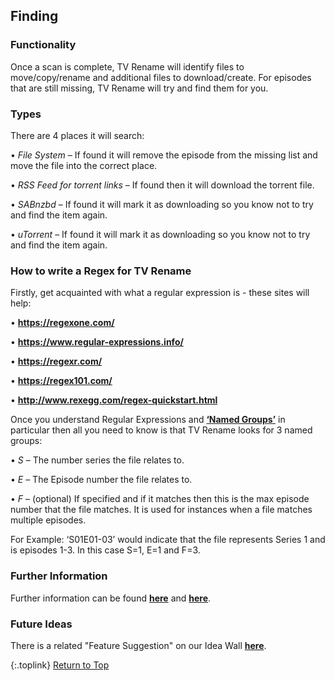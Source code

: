 <!-- START FINDING --------------------------- -->
## Finding

### Functionality

Once a scan is complete, TV Rename will identify files to move/copy/rename and additional files to download/create. For episodes that are still missing, TV Rename will try and find them for you. 

### Types

There are 4 places it will search:

• _File System_ – If found it will remove the episode from the missing list and move the file into the correct place.

• _RSS Feed for torrent links_ – If found then it will download the torrent file.

• _SABnzbd_ – If found it will mark it as downloading so you know not to try and find the item again.

• _uTorrent_ – If found it will mark it as downloading so you know not to try and find the item again.

### How to write a Regex for TV Rename

Firstly, get acquainted with what a regular expression is - these sites will help:

• **https://regexone.com/**

• **https://www.regular-expressions.info/**

• **https://regexr.com/**

• **https://regex101.com/**

• **http://www.rexegg.com/regex-quickstart.html**

Once you understand Regular Expressions and [**‘Named Groups’**](https://www.regular-expressions.info/named.html "Read about Named Groups") in particular then all you need to know is that TV Rename looks for 3 named groups:

• _S_ – The number series the file relates to.

• _E_ – The Episode number the file relates to.

• _F_ – (optional) If specified and if it matches then this is the max episode number that the file matches. It is used for instances when a file matches multiple episodes.

For Example: ‘S01E01-03’ would indicate that the file represents Series 1 and is episodes 1-3. In this case S=1, E=1 and F=3.

### Further Information

Further information can be found [**here**](manual/options/#filename-processors) and [**here**](/manual/options/#the-%C2%B5torrent--nzb-tab).

### Future Ideas

There is a related "Feature Suggestion" on our Idea Wall [**here**](http://ideas.theideawall.com/TVRename/Forum/TopicDetails/e6663947-906a-4a91-95ae-e45a91c6efb0).

{:.toplink}
[Return to Top]()
<!-- END FINDING      ------------------------ -->